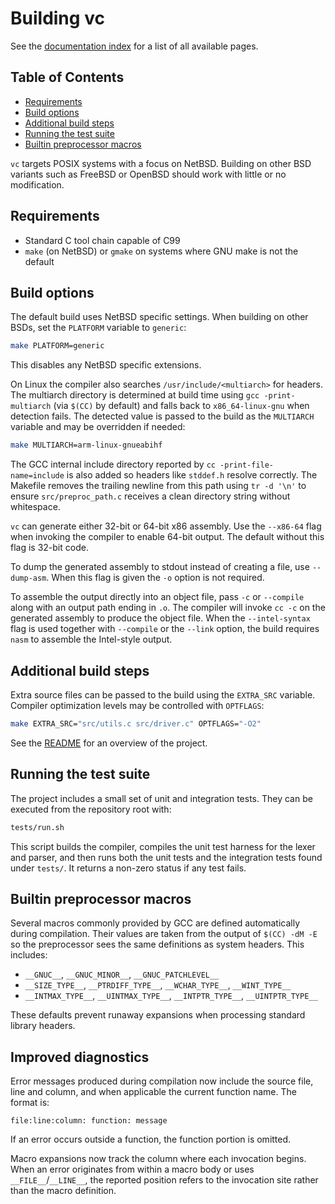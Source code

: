 # Building vc

See the [documentation index](README.md) for a list of all available pages.

## Table of Contents

- [Requirements](#requirements)
- [Build options](#build-options)
- [Additional build steps](#additional-build-steps)
- [Running the test suite](#running-the-test-suite)
- [Builtin preprocessor macros](#builtin-preprocessor-macros)

`vc` targets POSIX systems with a focus on NetBSD. Building on other BSD
variants such as FreeBSD or OpenBSD should work with little or no
modification.

## Requirements

- Standard C tool chain capable of C99
- `make` (on NetBSD) or `gmake` on systems where GNU make is not the
  default

## Build options

The default build uses NetBSD specific settings. When building on other
BSDs, set the `PLATFORM` variable to `generic`:

```sh
make PLATFORM=generic
```

This disables any NetBSD specific extensions.

On Linux the compiler also searches `/usr/include/<multiarch>` for headers.
The multiarch directory is determined at build time using `gcc -print-multiarch`
(via `$(CC)` by default) and falls back to `x86_64-linux-gnu` when detection
fails.  The detected value is passed to the build as the `MULTIARCH` variable
and may be overridden if needed:

```sh
make MULTIARCH=arm-linux-gnueabihf
```

The GCC internal include directory reported by `cc -print-file-name=include`
is also added so headers like `stddef.h` resolve correctly. The Makefile
removes the trailing newline from this path using `tr -d '\n'` to ensure
`src/preproc_path.c` receives a clean directory string without whitespace.

`vc` can generate either 32-bit or 64-bit x86 assembly. Use the
`--x86-64` flag when invoking the compiler to enable 64-bit output. The
default without this flag is 32-bit code.

To dump the generated assembly to stdout instead of creating a file, use
`--dump-asm`. When this flag is given the `-o` option is not required.

To assemble the output directly into an object file, pass `-c` or
`--compile` along with an output path ending in `.o`. The compiler will
invoke `cc -c` on the generated assembly to produce the object file.
When the `--intel-syntax` flag is used together with `--compile` or the
`--link` option, the build requires `nasm` to assemble the Intel-style
output.

## Additional build steps

Extra source files can be passed to the build using the `EXTRA_SRC`
variable. Compiler optimization levels may be controlled with
`OPTFLAGS`:

```sh
make EXTRA_SRC="src/utils.c src/driver.c" OPTFLAGS="-O2"
```

See the [README](../README.md) for an overview of the project.

## Running the test suite

The project includes a small set of unit and integration tests. They can be
executed from the repository root with:

```sh
tests/run.sh
```

This script builds the compiler, compiles the unit test harness for the lexer
and parser, and then runs both the unit tests and the integration tests found
under `tests/`. It returns a non-zero status if any test fails.

## Builtin preprocessor macros

Several macros commonly provided by GCC are defined automatically during
compilation. Their values are taken from the output of `$(CC) -dM -E` so the
preprocessor sees the same definitions as system headers. This includes:

- `__GNUC__`, `__GNUC_MINOR__`, `__GNUC_PATCHLEVEL__`
- `__SIZE_TYPE__`, `__PTRDIFF_TYPE__`, `__WCHAR_TYPE__`, `__WINT_TYPE__`
- `__INTMAX_TYPE__`, `__UINTMAX_TYPE__`, `__INTPTR_TYPE__`, `__UINTPTR_TYPE__`

These defaults prevent runaway expansions when processing standard library
headers.

## Improved diagnostics

Error messages produced during compilation now include the source file,
line and column, and when applicable the current function name.  The
format is:

```
file:line:column: function: message
```

If an error occurs outside a function, the function portion is omitted.

Macro expansions now track the column where each invocation begins.  When
an error originates from within a macro body or uses `__FILE__`/`__LINE__`,
the reported position refers to the invocation site rather than the macro
definition.
